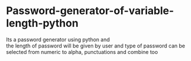 # Password-generator-of-variable-length-python
Its a password generator using python and  
the length of password will be given by user and 
type of password can be selected from numeric to alpha, punctuations and combine too
